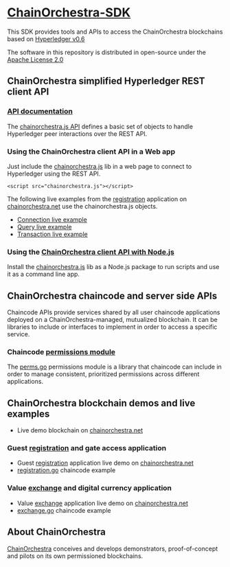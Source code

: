 # [ChainOrchestra-SDK](https://github.com/ChainOrchestra/ChainOrchestra-SDK)

This SDK provides tools and APIs to access the ChainOrchestra blockchains based on 
[Hyperledger v0.6](http://hyperledger-fabric.readthedocs.io/en/v0.6/API/CoreAPI.html)

The software in this repository is distributed in open-source under the 
[Apache License 2.0](https://www.apache.org/licenses/LICENSE-2.0)


## ChainOrchestra simplified Hyperledger REST client API

### [API documentation](https://chainorchestra.github.io/ChainOrchestra-SDK/index.html)

The [chainorchestra.js API](https://chainorchestra.github.io/ChainOrchestra-SDK/index.html) defines 
a basic set of objects to handle Hyperledger peer interactions over the REST API.

### Using the ChainOrchestra client API in a Web app

Just include the [chainorchestra.js](https://chainorchestra.github.io/ChainOrchestra-SDK/chainorchestra.js.html) lib in a web page
to connect to Hyperledger using the REST API.

```
<script src="chainorchestra.js"></script>
```

The following live examples from the [registration](http://chainorchestra.net/#/4) application on 
[chainorchestra.net](http://chainorchestra.net) use the chainorchestra.js objects.

  * [Connection live example](http://chainorchestra.net/ChainOrchestra-SDK/sampleConnection.html)
  * [Query live example](http://chainorchestra.net/ChainOrchestra-SDK/sampleQuery.html)
  * [Transaction live example](http://chainorchestra.net/ChainOrchestra-SDK/sampleTransaction.html)

### Using the [ChainOrchestra client API with Node.js](lib/js/)

Install the [chainorchestra.js](https://chainorchestra.github.io/ChainOrchestra-SDK/chainorchestra.js.html) lib 
as a Node.js package to run scripts and use it as a command line app.


## ChainOrchestra chaincode and server side APIs

Chaincode APIs provide services shared by all user chaincode applications deployed on a ChainOrchestra-managed, mutualized blockchain.
It can be libraries to include or interfaces to implement in order to access a specific service.

### Chaincode [permissions module](lib/chaincode/perms)

The [perms.go](lib/chaincode/perms/perms.go) permissions module is a library that chaincode can include in order to 
manage consistent, prioritized permissions across different applications.


## ChainOrchestra blockchain demos and live examples

  * Live demo blockchain on [chainorchestra.net](http://chainorchestra.net)
  
### Guest [registration](examples/registration) and gate access application

  * Guest [registration](http://chainorchestra.net/#/4) application live demo on [chainorchestra.net](http://chainorchestra.net)
  * [registration.go](examples/registration/chaincode/registration.go) chaincode example

### Value [exchange](examples/registration) and digital currency application

  * Value [exchange](http://chainorchestra.net/#/5) application live demo on [chainorchestra.net](http://chainorchestra.net)
  * [exchange.go](examples/exchange/chaincode/exchange.go) chaincode example

## About ChainOrchestra

[ChainOrchestra](http://chainorchestra.com) conceives and develops demonstrators, 
proof-of-concept and pilots on its own permissioned blockchains.

